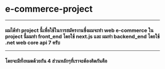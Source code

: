 # e-commerce-project
-----------------

### **ผมได้ทำ project นี้เพื่อใช้ในการสมัครงานซึ่งผมจะทำ web e-commerce ใน project นี้ผมทำ front_end โดยใช้ next.js และ ผมทำ backend_end โดยใช้ .net web core api 7 ครับ**
-----------------


### **โดยจะมีทั่งหมดด้วยกัน 4 ส่วนหลักๆที่เราจะต้องคิดกันคือ**

